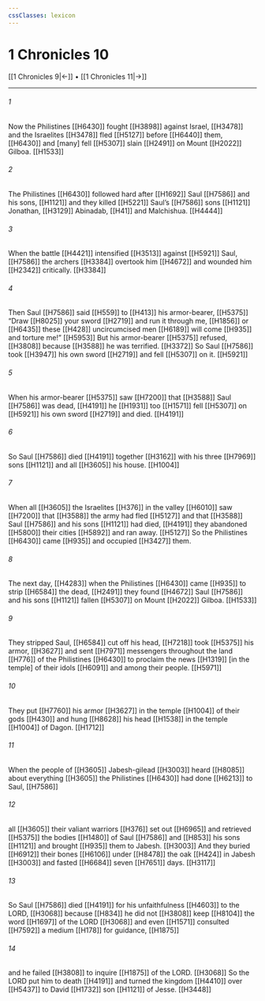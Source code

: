```yaml
---
cssClasses: lexicon
---
```


# 1 Chronicles 10

[[1 Chronicles 9|←]] • [[1 Chronicles 11|→]]

---

###### 1
Now the Philistines [[H6430]] fought [[H3898]] against Israel, [[H3478]] and the Israelites [[H3478]] fled [[H5127]] before [[H6440]] them, [[H6430]] and [many] fell [[H5307]] slain [[H2491]] on Mount [[H2022]] Gilboa. [[H1533]]

###### 2
The Philistines [[H6430]] followed hard after [[H1692]] Saul [[H7586]] and his sons, [[H1121]] and they killed [[H5221]] Saul’s [[H7586]] sons [[H1121]] Jonathan, [[H3129]] Abinadab, [[H41]] and Malchishua. [[H4444]]

###### 3
When the battle [[H4421]] intensified [[H3513]] against [[H5921]] Saul, [[H7586]] the archers [[H3384]] overtook him [[H4672]] and wounded him [[H2342]] critically. [[H3384]]

###### 4
Then Saul [[H7586]] said [[H559]] to [[H413]] his armor-bearer, [[H5375]] “Draw [[H8025]] your sword [[H2719]] and run it through me, [[H1856]] or [[H6435]] these [[H428]] uncircumcised men [[H6189]] will come [[H935]] and torture me!” [[H5953]] But his armor-bearer [[H5375]] refused, [[H3808]] because [[H3588]] he was terrified. [[H3372]] So Saul [[H7586]] took [[H3947]] his own sword [[H2719]] and fell [[H5307]] on it. [[H5921]]

###### 5
When his armor-bearer [[H5375]] saw [[H7200]] that [[H3588]] Saul [[H7586]] was dead, [[H4191]] he [[H1931]] too [[H1571]] fell [[H5307]] on [[H5921]] his own sword [[H2719]] and died. [[H4191]]

###### 6
So Saul [[H7586]] died [[H4191]] together [[H3162]] with his three [[H7969]] sons [[H1121]] and all [[H3605]] his house. [[H1004]]

###### 7
When all [[H3605]] the Israelites [[H376]] in the valley [[H6010]] saw [[H7200]] that [[H3588]] the army had fled [[H5127]] and that [[H3588]] Saul [[H7586]] and his sons [[H1121]] had died, [[H4191]] they abandoned [[H5800]] their cities [[H5892]] and ran away. [[H5127]] So the Philistines [[H6430]] came [[H935]] and occupied [[H3427]] them. 

###### 8
The next day, [[H4283]] when the Philistines [[H6430]] came [[H935]] to strip [[H6584]] the dead, [[H2491]] they found [[H4672]] Saul [[H7586]] and his sons [[H1121]] fallen [[H5307]] on Mount [[H2022]] Gilboa. [[H1533]]

###### 9
They stripped Saul, [[H6584]] cut off his head, [[H7218]] took [[H5375]] his armor, [[H3627]] and sent [[H7971]] messengers throughout the land [[H776]] of the Philistines [[H6430]] to proclaim the news [[H1319]] [in the temple] of their idols [[H6091]] and among their people. [[H5971]]

###### 10
They put [[H7760]] his armor [[H3627]] in the temple [[H1004]] of their gods [[H430]] and hung [[H8628]] his head [[H1538]] in the temple [[H1004]] of Dagon. [[H1712]]

###### 11
When the people of [[H3605]] Jabesh-gilead [[H3003]] heard [[H8085]] about everything [[H3605]] the Philistines [[H6430]] had done [[H6213]] to Saul, [[H7586]]

###### 12
all [[H3605]] their valiant warriors [[H376]] set out [[H6965]] and retrieved [[H5375]] the bodies [[H1480]] of Saul [[H7586]] and [[H853]] his sons [[H1121]] and brought [[H935]] them to Jabesh. [[H3003]] And they buried [[H6912]] their bones [[H6106]] under [[H8478]] the oak [[H424]] in Jabesh [[H3003]] and fasted [[H6684]] seven [[H7651]] days. [[H3117]]

###### 13
So Saul [[H7586]] died [[H4191]] for his unfaithfulness [[H4603]] to the LORD, [[H3068]] because [[H834]] he did not [[H3808]] keep [[H8104]] the word [[H1697]] of the LORD [[H3068]] and even [[H1571]] consulted [[H7592]] a medium [[H178]] for guidance, [[H1875]]

###### 14
and he failed [[H3808]] to inquire [[H1875]] of the LORD. [[H3068]] So the LORD put him to death [[H4191]] and turned the kingdom [[H4410]] over [[H5437]] to David [[H1732]] son [[H1121]] of Jesse. [[H3448]]

